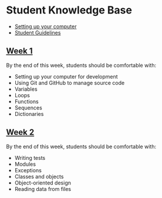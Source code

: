 # Student Knowledge Base

- [Setting up your computer](mac-setup.md)
- [Student Guidelines](student-guidelines/)

## [Week 1](w1/README.md)

By the end of this week, students should be comfortable with:

- Setting up your computer for development
- Using Git and GitHub to manage source code
- Variables
- Loops
- Functions
- Sequences
- Dictionaries

## [Week 2](w2/README.md)

By the end of this week, students should be comfortable with:

- Writing tests
- Modules
- Exceptions
- Classes and objects
- Object-oriented design
- Reading data from files
